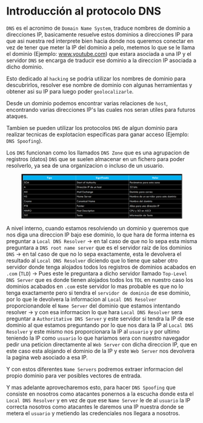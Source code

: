 # Introducción al protocolo DNS

`DNS` es el acronimo de `Domain Name System`, traduce nombres de dominio a direcciones IP, basicamente resuelve estos dominios a direcciones IP para que asi nuestra red interprete bien hacia donde nos queremos conectar en vez de tener que meter la IP del dominio a pelo, metemos lo que se le llama el dominio (Ejemplo: www.youtube.com) que estara asociada a una IP y el servidor `DNS` se encarga de traducir ese dominio a la direccion IP asociada a dicho dominio.

Esto dedicado al `hacking` se podria utilizar los nombres de dominio para descubrirlos, resolver ese nombre de dominio con algunas herramientas y obtener asi su IP para luego poder `geolocalizarle`.

Desde un dominio podemos encontrar varias relaciones de `host`, encontrando varias direcciones IP's las cuales nos seran utiles para futuros ataques.

Tambien se pueden utilizar los protocolos `DNS` de algun dominio para realizar tecnicas de explotacion especificas para ganar acceso (Ejemplo: `DNS Spoofing`).

Los `DNS` funcionan como los llamados `DNS Zone` que es una agrupacion de registros (datos) `DNS` que se suelen almacenar en un fichero para poder resolverlo, ya sea de una organizacion o incluso de un usuario.

<figure><img src="../../.gitbook/assets/image (12).png" alt=""><figcaption></figcaption></figure>

A nivel interno, cuando estamos resolviendo un dominio y queremos que nos diga una direccion IP bajo ese dominio, lo que hara de forma interna es preguntar a `Local DNS Resolver` -> en tal caso de que no lo sepa esta misma preguntara a `DNS root name server` que es el servidor raiz de los dominios `DNS` -> en tal caso de que no lo sepa exactamente, esta le devolvera el resultado al `Local DNS Resolver` diciendo que lo tiene que saber otro servidor donde tenga alojados todos los registros de dominios acabados en `.com` (`TLD`) -> Pues este le preguntara a dicho servidor llamado `Top-Level DNS Server` que es donde tienen alojados todos los `TDL` en nuestro caso los dominios acabados en `.com` este servidor lo mas probable es que no lo tenga exactamente pero si tendra el `servidor de dominio` de ese dominio, por lo que le devolvera la informacion al `Local DNS Resolver` proporcionandole el `Name Server` del dominio que estamos intentando resolver -> y con esa informacion lo que hara `Local DNS Resolver` sera preguntar a `Authoritative DNS Server` y este servidor si tendra la IP de ese dominio al que estamos preguntando por lo que nos dara la IP al `Local DNS Resolver` y este mismo nos proporcionara la IP al `usuario` y por ultimo teniendo la IP como `usuario` lo que hariamos sera con nuestro navegador pedir una peticion directamente al `Web Server` con dicha direccion IP, que en este caso esta alojando el dominio de la IP y este `Web Server` nos devolvera la pagina web asociado a esa IP.

Y con estos diferentes `Name Servers` podremos extraer informacion del propio dominio para ver posibles vectores de entrada.

Y mas adelante aprovecharemos esto, para hacer `DNS Spoofing` que consiste en nosotros como atacantes ponernos a la escucha donde esta el `Local DNS Resolver` y en vez de que ese `Name Server` le de al `usuario` la IP correcta nosotros como atacantes le daremos una IP nuestra donde se metera el `usuario` y metiendo las credenciales nos llegara a nosotros.
